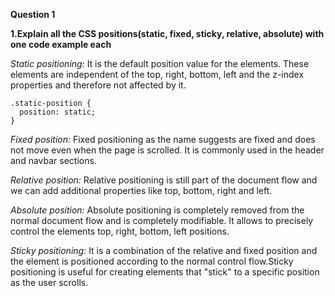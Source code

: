 **Question 1**

**1.Explain all the CSS positions(static, fixed, sticky, relative, absolute) with one code example each**

*Static positioning:* It is the default position value for the elements. These elements are independent of the top, right, bottom, left and the z-index properties and therefore not affected by it.

```
.static-position {
  position: static;
}
```

*Fixed position:* Fixed positioning as the name suggests are fixed and does not move even when the page is scrolled. It is commonly used in the header and navbar sections.

*Relative position:* Relative positioning is still part of the document flow and we can add additional properties like top, bottom, right and left.

*Absolute position:* Absolute positioning is completely removed from the normal document flow and is completely modifiable. It allows to precisely control the elements top, right, bottom, left positions.

*Sticky positioning:* It is a combination of the relative and fixed position and the element is positioned according to the normal control flow.Sticky positioning is useful for creating elements that "stick" to a specific position as the user scrolls.
